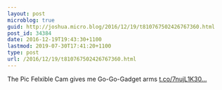 ```yaml
---
layout: post
microblog: true
guid: http://joshua.micro.blog/2016/12/19/t810767502426767360.html
post_id: 34384
date: 2016-12-19T19:43:30+1100
lastmod: 2019-07-30T17:41:20+1100
type: post
url: /2016/12/19/t810767502426767360.html
---
```

The Pic Felxible Cam gives me Go-Go-Gadget arms [t.co/7nujL1K30...](https://t.co/7nujL1K307)
